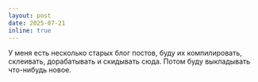 ```yaml
---
layout: post
date: 2025-07-21
inline: true
---
```


У меня есть несколько старых блог постов, буду их компилировать, склеивать, дорабатывать и скидывать сюда. Потом буду выкладывать что-нибудь новое.
